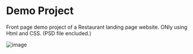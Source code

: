 <h1> Demo Project</h1>
Front page demo project of a Restaurant landing page website. ONly using Html and CSS. (PSD file encluded.) 

![image](https://github.com/Dip-Barua/Project0001/assets/65559847/4e8d48d7-9137-40a4-bcf1-3827f2d3ca68)
